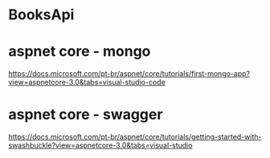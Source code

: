 # BooksApi 

# aspnet core - mongo
https://docs.microsoft.com/pt-br/aspnet/core/tutorials/first-mongo-app?view=aspnetcore-3.0&tabs=visual-studio-code

# aspnet core - swagger
https://docs.microsoft.com/pt-br/aspnet/core/tutorials/getting-started-with-swashbuckle?view=aspnetcore-3.0&tabs=visual-studio
